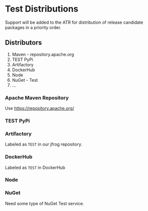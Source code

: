 # Test Distributions

Support will be added to the ATR for distribution of release candidate packages in a priority order.

## Distributors

1. Maven - repository.apache.org
2. TEST PyPi
3. Artifactory
4. DockerHub
5. Node
6. NuGet - Test
7. ...

### Apache Maven Repository

Use https://repository.apache.org/

### TEST PyPi


### Artifactory

Labeled as `TEST` in our jfrog repository.

### DockerHub

Labeled as `TEST` in DockerHub

### Node


### NuGet

Need some type of NuGet Test service.
